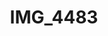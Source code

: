 ---
pid: '163'
layout: photos
title: IMG_4483
filename: IMG_4483.jpg
caption: 
previous_pid: '162'
next_pid: '164'
permalink: "/photos/163.html"
---